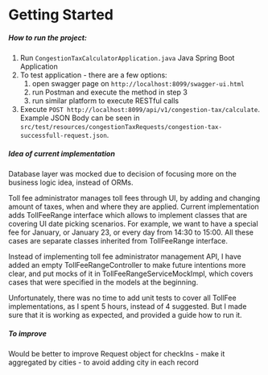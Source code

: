 # Getting Started

##### How to run the project:

1) Run `CongestionTaxCalculatorApplication.java` Java Spring Boot Application
2) To test application - there are a few options:
   1) open swagger page on `http://localhost:8099/swagger-ui.html` 
   2) run Postman and execute the method in step 3
   3) run similar platform to execute RESTful calls
3) Execute `POST http://localhost:8099/api/v1/congestion-tax/calculate`. Example JSON Body can be seen in `src/test/resources/congestionTaxRequests/congestion-tax-successfull-request.json`.

##### Idea of current implementation

Database layer was mocked due to decision of focusing more on the business logic idea, instead of ORMs.

Toll fee administrator manages toll fees through UI, by adding and changing amount of taxes, when and 
where they are applied. Current implementation adds TollFeeRange interface which allows to implement classes that are
covering UI date picking scenarios. For example, we want to have a special fee for January, or January 23, or every day
from 14:30 to 15:00. All these cases are separate classes inherited from TollFeeRange interface.

Instead of implementing toll fee administrator management API, I have added an empty TollFeeRangeController to
make future intentions more clear, and put mocks of it in TollFeeRangeServiceMockImpl, which covers cases that were
specified in the models at the beginning.

Unfortunately, there was no time to add unit tests to cover all TollFee implementations, as I spent 5 hours, 
instead of 4 suggested. But I made sure that it is working as expected, and provided a guide how to run it.

##### To improve

Would be better to improve Request object for checkIns - make it aggregated by cities - to avoid adding city in each 
record